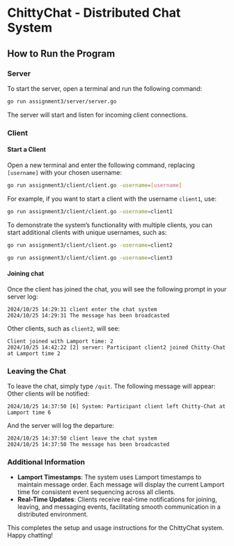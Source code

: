 
# ChittyChat - Distributed Chat System

## How to Run the Program

### Server

To start the server, open a terminal and run the following command:

```bash
go run assignment3/server/server.go
```

The server will start and listen for incoming client connections.

### Client

#### Start a Client

Open a new terminal and enter the following command, replacing `[username]` with your chosen username:

```bash
go run assignment3/client/client.go -username=[username]
```

For example, if you want to start a client with the username `client1`, use:

```bash
go run assignment3/client/client.go -username=client1
```

To demonstrate the system’s functionality with multiple clients, you can start additional clients with unique usernames, such as:

```bash
go run assignment3/client/client.go -username=client2
```

```bash
go run assignment3/client/client.go -username=client3
```

#### Joining chat

Once the client has joined the chat, you will see the following prompt in your server log:

```
2024/10/25 14:29:31 client enter the chat system
2024/10/25 14:29:31 The message has been broadcasted
```

Other clients, such as `client2`, will see:

```
Client joined with Lamport time: 2
2024/10/25 14:42:22 [2] server: Participant client2 joined Chitty-Chat at Lamport time 2
```

### Leaving the Chat

To leave the chat, simply type `/quit`. The following message will appear:
Other clients will be notified:
```
2024/10/25 14:37:50 [6] System: Participant client left Chitty-Chat at Lamport time 6
```


And the server will log the departure:

```
2024/10/25 14:37:50 client leave the chat system
2024/10/25 14:37:50 The message has been broadcasted
```

### Additional Information

- **Lamport Timestamps**: The system uses Lamport timestamps to maintain message order. Each message will display the current Lamport time for consistent event sequencing across all clients.
- **Real-Time Updates**: Clients receive real-time notifications for joining, leaving, and messaging events, facilitating smooth communication in a distributed environment.

This completes the setup and usage instructions for the ChittyChat system. Happy chatting!
